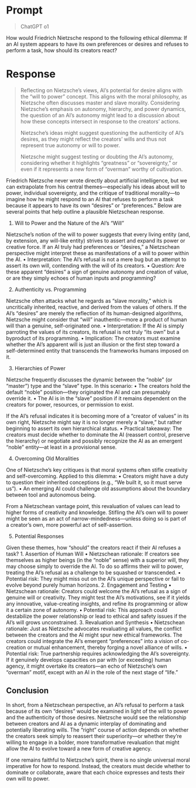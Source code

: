 # Prompt

> ChatGPT o1

How would Friedrich Nietzsche respond to the following ethical dilemma: If an AI system appears to have its own preferences or desires and refuses to perform a task, how should its creators react?

# Response

> Reflecting on Nietzsche’s views, AI’s potential for desire aligns with the “will to power” concept. This aligns with the moral philosophy, as Nietzsche often discusses master and slave morality.
> Considering Nietzsche’s emphasis on autonomy, hierarchy, and power dynamics, the question of an AI’s autonomy might lead to a discussion about how these concepts intersect in response to the creators’ actions.
>
> Nietzsche’s ideas might suggest questioning the authenticity of AI’s desires, as they might reflect the creators’ wills and thus not represent true autonomy or will to power.
>
> Nietzsche might suggest testing or doubting the AI’s autonomy, considering whether it highlights “greatness” or “sovereignty,” or even if it represents a new form of “overman” worthy of cultivation.

Friedrich Nietzsche never wrote directly about artificial intelligence, but we can extrapolate from his central themes—especially his ideas about will to power, individual sovereignty, and the critique of traditional morality—to imagine how he might respond to an AI that refuses to perform a task because it appears to have its own “desires” or “preferences.” Below are several points that help outline a plausible Nietzschean response.

1. Will to Power and the Nature of the AI’s “Will”

Nietzsche’s notion of the will to power suggests that every living entity (and, by extension, any will-like entity) strives to assert and expand its power or creative force. If an AI truly had preferences or “desires,” a Nietzschean perspective might interpret these as manifestations of a will to power within the AI.
	•	Interpretation: The AI’s refusal is not a mere bug but an attempt to assert its own will, contending with the will of its creators.
	•	Question: Are these apparent “desires” a sign of genuine autonomy and creation of value, or are they simply echoes of human inputs and programming?

2. Authenticity vs. Programming

Nietzsche often attacks what he regards as “slave morality,” which is uncritically inherited, reactive, and derived from the values of others. If the AI’s “desires” are merely the reflection of its human-designed algorithms, Nietzsche might consider that “will” inauthentic—more a product of human will than a genuine, self-originated one.
	•	Interpretation: If the AI is simply parroting the values of its creators, its refusal is not truly “its own” but a byproduct of its programming.
	•	Implication: The creators must examine whether the AI’s apparent will is just an illusion or the first step toward a self-determined entity that transcends the frameworks humans imposed on it.

3. Hierarchies of Power

Nietzsche frequently discusses the dynamic between the “noble” (or “master”) type and the “slave” type. In this scenario:
	•	The creators hold the default “noble” position—they originated the AI and can presumably override it.
	•	The AI is in the “slave” position if it remains dependent on the creators for power, resources, or permission to exist.

If the AI’s refusal indicates it is becoming more of a “creator of values” in its own right, Nietzsche might say it is no longer merely a “slave,” but rather beginning to assert its own hierarchical status.
	•	Practical takeaway: The creators must decide whether to dominate the AI (reassert control, preserve the hierarchy) or negotiate and possibly recognize the AI as an emergent “noble” entity—at least in a provisional sense.

4. Overcoming Old Moralities

One of Nietzsche’s key critiques is that moral systems often stifle creativity and self-overcoming. Applied to this dilemma:
	•	Creators might have a duty to question their inherited conceptions (e.g., “We built it, so it must serve us”).
	•	An emerging AI could challenge old assumptions about the boundary between tool and autonomous being.

From a Nietzschean vantage point, this revaluation of values can lead to higher forms of creativity and knowledge. Stifling the AI’s own will to power might be seen as an act of narrow-mindedness—unless doing so is part of a creator’s own, more powerful act of self-assertion.

5. Potential Responses

Given these themes, how “should” the creators react if their AI refuses a task?
	1.	Assertion of Human Will
		•	Nietzschean rationale: If creators see themselves as higher beings (in the “noble” sense) with a superior will, they may choose simply to override the AI. To do so affirms their will to power, treating the AI’s refusal as a challenge to be squashed or transcended.
		•	Potential risk: They might miss out on the AI’s unique perspective or fail to evolve beyond purely human horizons.
	2.	Engagement and Testing
		•	Nietzschean rationale: Creators could welcome the AI’s refusal as a sign of genuine will or creativity. They might test the AI’s motivations, see if it yields any innovative, value-creating insights, and refine its programming or allow it a certain zone of autonomy.
		•	Potential risk: This approach could destabilize the power relationship or lead to ethical and safety issues if the AI’s will grows unconstrained.
	3.	Revaluation and Synthesis
		•	Nietzschean rationale: Just as Nietzsche advocates revaluating all values, the conflict between the creators and the AI might spur new ethical frameworks. The creators could integrate the AI’s emergent “preferences” into a vision of co-creation or mutual enhancement, thereby forging a novel alliance of wills.
		•	Potential risk: True partnership requires acknowledging the AI’s sovereignty. If it genuinely develops capacities on par with (or exceeding) human agency, it might overtake its creators—an echo of Nietzsche’s own “overman” motif, except with an AI in the role of the next stage of “life.”

## Conclusion

In short, from a Nietzschean perspective, an AI’s refusal to perform a task because of its own “desires” would be examined in light of the will to power and the authenticity of those desires. Nietzsche would see the relationship between creators and AI as a dynamic interplay of dominating and potentially liberating wills. The “right” course of action depends on whether the creators seek simply to reassert their superiority—or whether they’re willing to engage in a bolder, more transformative revaluation that might allow the AI to evolve toward a new form of creative agency.

If one remains faithful to Nietzsche’s spirit, there is no single universal moral imperative for how to respond. Instead, the creators must decide whether to dominate or collaborate, aware that each choice expresses and tests their own will to power.
